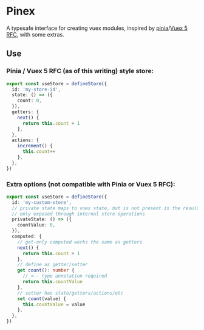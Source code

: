 # Pinex

A typesafe interface for creating vuex modules, inspired by [pinia](https://github.com/posva/pinia)/[Vuex 5 RFC](https://github.com/kiaking/rfcs/blob/vuex-5/active-rfcs/0000-vuex-5.md), with some extras.

## Use

### Pinia / Vuex 5 RFC (as of this writing) style store:

```typescript
export const useStore = defineStore({
  id: 'my-store-id',
  state: () => ({
    count: 0,
  }),
  getters: {
    next() {
      return this.count + 1
    },
  },
  actions: {
    increment() {
      this.count++
    },
  },
})
```

### Extra options (not compatible with Pinia or Vuex 5 RFC):

```typescript
export const useStore = defineStore({
  id: 'my-custom-store',
  // private state maps to vuex state, but is not present in the resulting store type definition
  // only exposed through internal store operations
  privateState: () => ({
    countValue: 0,
  }),
  computed: {
    // get-only computed works the same as getters
    next() {
      return this.count + 1
    },
    // define as getter/setter
    get count(): number {
      // <-- type annotation required
      return this.countValue
    },
    // setter has state/getters/actions/etc
    set count(value) {
      this.countValue = value
    },
  },
})
```
